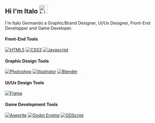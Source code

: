 ## Hi I'm Italo <img src="https://user-images.githubusercontent.com/1303154/88677602-1635ba80-d120-11ea-84d8-d263ba5fc3c0.gif" width="28px" height="28px" alt="hi">

I'm Italo Germando a Graphic/Brand Designer, Ui/Ux Designer, Front-End Developper and Game Developer.

<!--
Here are some ideas to get you started:

- 🔭 I’m currently working on ...
- 🌱 I’m currently learning ...
- 👯 I’m looking to collaborate on ...
- 🤔 I’m looking for help with ...
- 💬 Ask me about ...
- 📫 How to reach me: ...
- 😄 Pronouns: ...
- ⚡ Fun fact: ...
-->

#### Front-End Tools
[![HTML5](https://img.shields.io/badge/html5-%23E34F26.svg?style=for-the-badge&labelColor=black&logo=html5&logoColor=23E34F26)](#) [![CSS3](https://img.shields.io/badge/-css3-%231572B6.svg?style=for-the-badge&labelColor=black&logo=css3&logoColor=007acc)](#) [![Javascript](https://img.shields.io/badge/-Javascript-F0DB4F?style=for-the-badge&labelColor=black&logo=javascript&logoColor=F0DB4F)](#)


#### Graphic Design Tools
[![Photoshop](https://img.shields.io/badge/photoshop-31A8FF?style=for-the-badge&labelColor=black&logo=adobe%20photoshop&logoColor=31A8FF)](#) [![Illustrator](https://img.shields.io/badge/illustrator-FF9B00?style=for-the-badge&labelColor=black&logo=adobe%20illustrator&logoColor=FF9B00)](#) [![Blender](https://img.shields.io/badge/blender-%23F5792A?style=for-the-badge&labelColor=black&logo=blender&logoColor=23F5792A)](#)


#### Ui/Ux Design Tools
[![Figma](https://img.shields.io/badge/-Figma-AE4DFF?style=for-the-badge&labelColor=black&logo=figma&logoColor=AE4DFF)](#) 


#### Game Development Tools
[![Aseprite](https://img.shields.io/badge/aseprite-FFFFFF?style=for-the-badge&labelColor=black&logo=aseprite&logoColor=FFFFFF)](#) [![Godot Engine](https://img.shields.io/badge/GODOT-%23FFFFFF?style=for-the-badge&labelColor=black&logo=godot-engine)](#) [![GDScript](https://img.shields.io/badge/GDScript-%2374267B.svg?style=for-the-badge&labelColor=black&logo=godotengine&logoColor=FFFFFF)](#)
